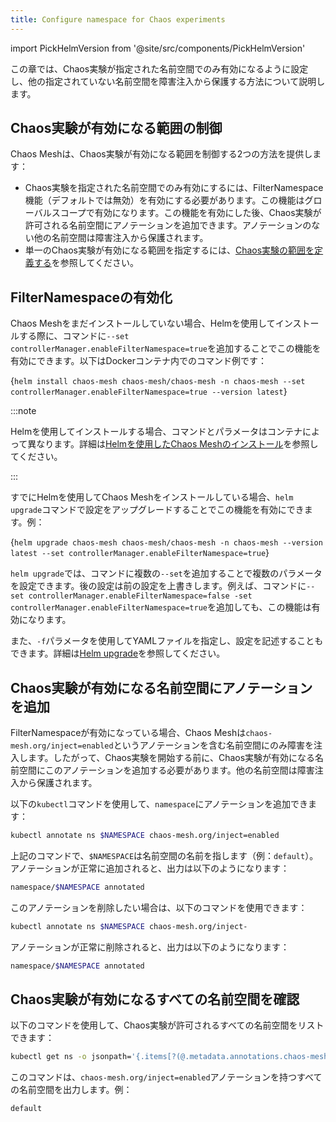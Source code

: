 ```yaml
---
title: Configure namespace for Chaos experiments
---
```


import PickHelmVersion from '@site/src/components/PickHelmVersion'

この章では、Chaos実験が指定された名前空間でのみ有効になるように設定し、他の指定されていない名前空間を障害注入から保護する方法について説明します。

## Chaos実験が有効になる範囲の制御

Chaos Meshは、Chaos実験が有効になる範囲を制御する2つの方法を提供します：

- Chaos実験を指定された名前空間でのみ有効にするには、FilterNamespace機能（デフォルトでは無効）を有効にする必要があります。この機能はグローバルスコープで有効になります。この機能を有効にした後、Chaos実験が許可される名前空間にアノテーションを追加できます。アノテーションのない他の名前空間は障害注入から保護されます。
- 単一のChaos実験が有効になる範囲を指定するには、[Chaos実験の範囲を定義する](define-chaos-experiment-scope.md)を参照してください。

## FilterNamespaceの有効化

Chaos Meshをまだインストールしていない場合、Helmを使用してインストールする際に、コマンドに`--set controllerManager.enableFilterNamespace=true`を追加することでこの機能を有効にできます。以下はDockerコンテナ内でのコマンド例です：

<PickHelmVersion>{`helm install chaos-mesh chaos-mesh/chaos-mesh -n chaos-mesh --set controllerManager.enableFilterNamespace=true --version latest`}</PickHelmVersion>

:::note

Helmを使用してインストールする場合、コマンドとパラメータはコンテナによって異なります。詳細は[Helmを使用したChaos Meshのインストール](production-installation-using-helm.md)を参照してください。

:::

すでにHelmを使用してChaos Meshをインストールしている場合、`helm upgrade`コマンドで設定をアップグレードすることでこの機能を有効にできます。例：

<PickHelmVersion>{`helm upgrade chaos-mesh chaos-mesh/chaos-mesh -n chaos-mesh --version latest --set controllerManager.enableFilterNamespace=true`}</PickHelmVersion>

`helm upgrade`では、コマンドに複数の`--set`を追加することで複数のパラメータを設定できます。後の設定は前の設定を上書きします。例えば、コマンドに`--set controllerManager.enableFilterNamespace=false -set controllerManager.enableFilterNamespace=true`を追加しても、この機能は有効になります。

また、`-f`パラメータを使用してYAMLファイルを指定し、設定を記述することもできます。詳細は[Helm upgrade](https://helm.sh/zh/docs/helm/helm_upgrade/#%E7%AE%80%E4%BB%8B)を参照してください。

## Chaos実験が有効になる名前空間にアノテーションを追加

FilterNamespaceが有効になっている場合、Chaos Meshは`chaos-mesh.org/inject=enabled`というアノテーションを含む名前空間にのみ障害を注入します。したがって、Chaos実験を開始する前に、Chaos実験が有効になる名前空間にこのアノテーションを追加する必要があります。他の名前空間は障害注入から保護されます。

以下の`kubectl`コマンドを使用して、`namespace`にアノテーションを追加できます：

```bash
kubectl annotate ns $NAMESPACE chaos-mesh.org/inject=enabled
```

上記のコマンドで、`$NAMESPACE`は名前空間の名前を指します（例：`default`）。アノテーションが正常に追加されると、出力は以下のようになります：

```bash
namespace/$NAMESPACE annotated
```

このアノテーションを削除したい場合は、以下のコマンドを使用できます：

```bash
kubectl annotate ns $NAMESPACE chaos-mesh.org/inject-
```

アノテーションが正常に削除されると、出力は以下のようになります：

```bash
namespace/$NAMESPACE annotated
```

## Chaos実験が有効になるすべての名前空間を確認

以下のコマンドを使用して、Chaos実験が許可されるすべての名前空間をリストできます：

```bash
kubectl get ns -o jsonpath='{.items[?(@.metadata.annotations.chaos-mesh\.org/inject=="enabled")].metadata.name}'
```

このコマンドは、`chaos-mesh.org/inject=enabled`アノテーションを持つすべての名前空間を出力します。例：

```bash
default
```